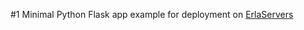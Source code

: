 #1 Minimal Python Flask app example for deployment on [ErlaServers](https://github.com/ErlaServers "ErlaServers cloud platform")  
